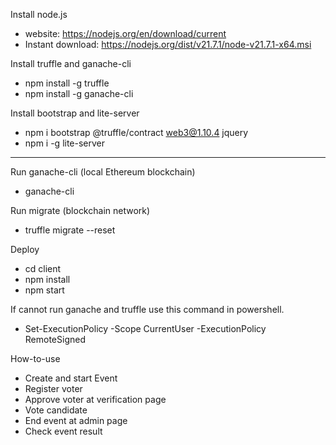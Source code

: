 
Install node.js
- website: https://nodejs.org/en/download/current
- Instant download: https://nodejs.org/dist/v21.7.1/node-v21.7.1-x64.msi


Install truffle and ganache-cli
- npm install -g truffle
- npm install -g ganache-cli

Install bootstrap and lite-server
- npm i bootstrap @truffle/contract web3@1.10.4 jquery
- npm i -g lite-server

----------------------------------------------------------------------------------------------


Run ganache-cli (local Ethereum blockchain)
- ganache-cli

Run migrate (blockchain network)
- truffle migrate --reset

Deploy
- cd client
- npm install
- npm start

If cannot run ganache and truffle use this command in powershell.
- Set-ExecutionPolicy -Scope CurrentUser -ExecutionPolicy RemoteSigned


How-to-use
- Create and start Event
- Register voter
- Approve voter at verification page 
- Vote candidate
- End event at admin page
- Check event result
